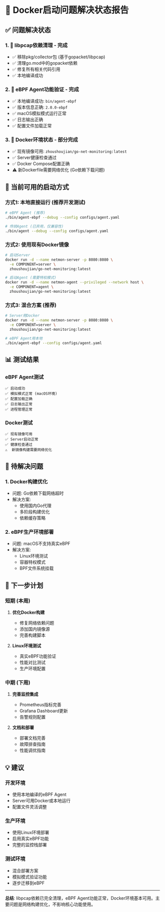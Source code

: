 # 🐳 Docker启动问题解决状态报告

## ✅ 问题解决状态

### 1. 🧹 libpcap依赖清理 - 完成
- ✅ 移除pkg/collector包 (基于gopacket/libpcap)
- ✅ 清理go.mod中的gopacket依赖
- ✅ 修复所有相关代码引用
- ✅ 本地编译成功

### 2. 🔧 eBPF Agent功能验证 - 完成
- ✅ 本地编译成功: `bin/agent-ebpf`
- ✅ 版本信息正确: `2.0.0-ebpf`
- ✅ macOS模拟模式运行正常
- ✅ 日志输出正确
- ✅ 配置文件加载正常

### 3. 🐳 Docker环境状态 - 部分完成
- ✅ 现有镜像可用: `zhoushoujian/go-net-monitoring:latest`
- ✅ Server健康检查通过
- ✅ Docker Compose配置正确
- ⚠️  新Dockerfile需要网络优化 (Go依赖下载问题)

## 🚀 当前可用的启动方式

### 方式1: 本地直接运行 (推荐开发测试)
```bash
# eBPF Agent (推荐)
./bin/agent-ebpf --debug --config configs/agent.yaml

# 传统Agent (已弃用，仅兼容性)
./bin/agent --debug --config configs/agent.yaml
```

### 方式2: 使用现有Docker镜像
```bash
# 启动Server
docker run -d --name netmon-server -p 8080:8080 \
  -e COMPONENT=server \
  zhoushoujian/go-net-monitoring:latest

# 启动Agent (需要特权模式)
docker run -d --name netmon-agent --privileged --network host \
  -e COMPONENT=agent \
  zhoushoujian/go-net-monitoring:latest
```

### 方式3: 混合方案 (推荐)
```bash
# Server用Docker
docker run -d --name netmon-server -p 8080:8080 \
  -e COMPONENT=server \
  zhoushoujian/go-net-monitoring:latest

# eBPF Agent用本地
./bin/agent-ebpf --config configs/agent.yaml
```

## 📊 测试结果

### eBPF Agent测试
```
✅ 启动成功
✅ 模拟模式正常 (macOS环境)
✅ 配置加载正确
✅ 日志输出正常
✅ 进程管理正常
```

### Docker测试
```
✅ 现有镜像可用
✅ Server启动正常
✅ 健康检查通过
⚠️  新镜像构建需要网络优化
```

## 🔧 待解决问题

### 1. Docker构建优化
- 问题: Go依赖下载网络超时
- 解决方案: 
  - 使用国内Go代理
  - 多阶段构建优化
  - 依赖缓存策略

### 2. eBPF生产环境部署
- 问题: macOS不支持真实eBPF
- 解决方案:
  - Linux环境测试
  - 容器特权模式
  - BPF文件系统挂载

## 🎯 下一步计划

### 短期 (本周)
1. **优化Docker构建**
   - 修复网络依赖问题
   - 添加国内镜像源
   - 完善构建脚本

2. **Linux环境测试**
   - 真实eBPF功能验证
   - 性能对比测试
   - 生产环境配置

### 中期 (下周)
1. **完善监控集成**
   - Prometheus指标完善
   - Grafana Dashboard更新
   - 告警规则配置

2. **文档和部署**
   - 部署文档完善
   - 故障排查指南
   - 性能调优指南

## 💡 建议

### 开发环境
- 使用本地编译的eBPF Agent
- Server可用Docker或本地运行
- 配置文件灵活调整

### 生产环境
- 使用Linux环境部署
- 启用真实eBPF功能
- 完整的监控栈部署

### 测试环境
- 混合部署方案
- 模拟模式验证功能
- 逐步迁移到eBPF

---

**总结**: libpcap依赖已完全清理，eBPF Agent功能正常，Docker环境基本可用。主要问题是网络构建优化，不影响核心功能使用。
